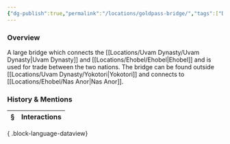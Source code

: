 ```yaml
---
{"dg-publish":true,"permalink":"/locations/goldpass-bridge/","tags":["Discovered"],"updated":"2025-06-11T21:54:56.875+01:00"}
---
```


### Overview
A large bridge which connects the [[Locations/Uvam Dynasty/Uvam Dynasty\|Uvam Dynasty]] and [[Locations/Ehobel/Ehobel\|Ehobel]] and is used for trade between the two nations. The bridge can be found outside [[Locations/Uvam Dynasty/Yokotori\|Yokotori]] and connects to [[Locations/Ehobel/Nas Anor\|Nas Anor]].

### History & Mentions
| § | Interactions |
| - | ------------ |

{ .block-language-dataview}